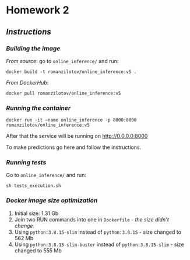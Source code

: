 **Homework 2**
==============================

## *Instructions*

### ***Building the image***
*From source*: go to `online_inference/` and run:
~~~
docker build -t romanzilotov/online_inference:v5 .
~~~
*From DockerHub*:
~~~
docker pull romanzilotov/online_inference:v5
~~~


### ***Running the container***

~~~
docker run -it —name online_inference -p 8000:8000 romanzilotov/online_inference:v5
~~~
After that the service will be running on  http://0.0.0.0:8000 

To make predictions go here and follow the instructions.


### ***Running tests***
Go to `online_inference/` and run:
~~~
sh tests_execution.sh
~~~

### ***Docker image size optimization***
1. Initial size: 1.31 Gb
2. Join two RUN commands into one in `Dockerfile` - *the size didn't change.*
3. Using `python:3.8.15-slim` instead of `python:3.8.15` - size changed to 562 Mb
4. Using `python:3.8.15-slim-buster` instead of `python:3.8.15-slim` - size changed to 555 Mb
